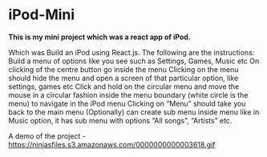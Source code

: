 # iPod-Mini
**This is my mini project which was a react app of iPod.** 

Which was Build an iPod using React.js. The following are the instructions:   Build a menu of options like you see such as Settings, Games, Music etc On clicking of the centre button go inside the menu Clicking on the menu should hide the menu and open a screen of that particular option, like settings, games etc Click and hold on the circular menu and move the mouse in a circular fashion inside the menu boundary (white circle is the menu) to navigate in the iPod menu Clicking on “Menu” should take you back to the main menu (Optionally) can create sub menu inside menu like in Music option, it has sub menu with options “All songs”, “Artists” etc.


A demo of the project - https://ninjasfiles.s3.amazonaws.com/0000000000003618.gif

